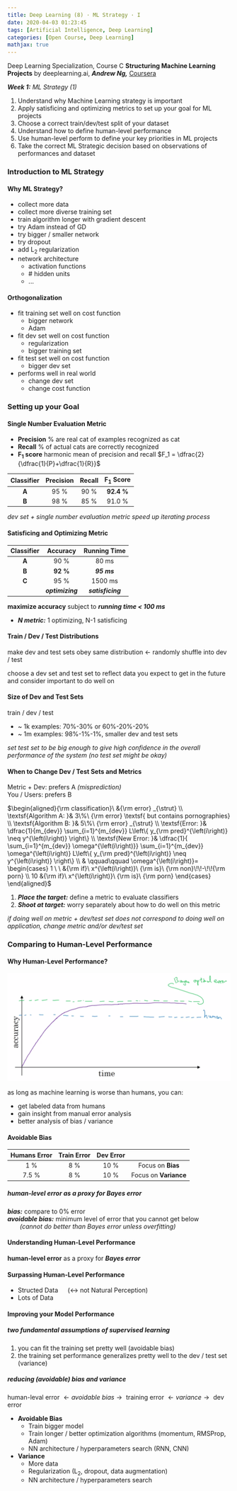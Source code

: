 ```yaml
---
title: Deep Learning (8) · ML Strategy · I
date: 2020-04-03 01:23:45
tags: [Artificial Intelligence, Deep Learning]
categories: [Open Course, Deep Learning]
mathjax: true
---
```


Deep Learning Specialization, Course C
**Structuring Machine Learning Projects** by deeplearning.ai, ***Andrew Ng,*** [Coursera]( https://www.coursera.org/learn/neural-networks-deep-learning/home/info)

***Week 1:*** *ML Strategy (1)*

1. Understand why Machine Learning strategy is important
2. Apply satisficing and optimizing metrics to set up your goal for ML projects
3. Choose a correct train/dev/test split of your dataset
4. Understand how to define human-level performance
5. Use human-level perform to define your key priorities in ML projects
6. Take the correct ML Strategic decision based on observations of performances and dataset

<!-- more -->

### Introduction to ML Strategy

#### Why ML Strategy?

- collect more data
- collect more diverse training set
- train algorithm longer with gradient descent
- try Adam instead of GD
- try bigger / smaller network
- try dropout
- add L<sub>2</sub> regularization
- network architecture
  - activation functions
  - \# hidden units
  - ...

#### Orthogonalization

- fit training set well on cost function
  - bigger network
  - Adam
- fit dev set well on cost function
  - regularization
  - bigger training set
- fit test set well on cost function
  - bigger dev set
- performs well in real world
  - change dev set
  - change cost function

### Setting up your Goal

#### Single Number Evaluation Metric

- **Precision**
  % are real cat of examples recognized as cat
- **Recall**
  % of actual cats are correctly recognized
- **F<sub>1</sub> score**
  harmonic mean of precision and recall
  $F_1 = \dfrac{2}{\dfrac{1}{P}+\dfrac{1}{R}}$

| Classifier | Precision | Recall | F<sub>1</sub> Score |
| :--------: | :-------: | :----: | :-----------------: |
|   **A**    |   95 %    |  90 %  |     **92.4 %**      |
|   **B**    |   98 %    |  85 %  |       91.0 %        |

*dev set + single number evaluation metric speed up iterating process*

#### Satisficing and Optimizing Metric

| Classifier |     Accuracy     |   Running Time    |
| :--------: | :--------------: | :---------------: |
|   **A**    |       90 %       |       80 ms       |
|   **B**    |     **92 %**     |    ***95 ms***    |
|   **C**    |       95 %       |      1500 ms      |
|            | ***optimizing*** | ***satisficing*** |

**maximize accuracy** subject to ***running time < 100 ms***

- ***N metric:*** 1 optimizing, N-1 satisficing

#### Train / Dev / Test Distributions

make dev and test sets obey same distribution ← randomly shuffle into dev / test

choose a dev set and test set to reflect data you expect to get in the future and consider important to do well on

#### Size of Dev and Test Sets

train / dev / test

- ~ 1k examples: 70%-30% or 60%-20%-20%
- ~ 1m examples: 98%-1%-1%, smaller dev and test sets

*set test set to be big enough to give high confidence in the overall performance of the system (no test set might be okay)*

#### When to Change Dev / Test Sets and Metrics

Metric + Dev: prefers A *(misprediction)*  
You / Users: prefers B

$\begin{aligned}{\rm classification}\ &{\rm error}  _{\strut} \\ \textsf{Algorithm A: }& 3\%\ {\rm error} \textsf{ but contains pornographies} \\ \textsf{Algorithm B: }& 5\%\ {\rm error} _{\strut} \\ \textsf{Error: }& \dfrac{1}{m_{dev}} \sum_{i=1}^{m_{dev}} L\left\{ y_{\rm pred}^{\left(i\right)} \neq y^{\left(i\right)} \right\} \\ \textsf{New Error: }& \dfrac{1}{ \sum_{i=1}^{m_{dev}} \omega^{\left(i\right)}} \sum_{i=1}^{m_{dev}} \omega^{\left(i\right)} L\left\{ y_{\rm pred}^{\left(i\right)} \neq y^{\left(i\right)} \right\} \\ & \qquad\qquad \omega^{\left(i\right)}= \begin{cases} 1 \ \ &{\rm if}\ x^{\left(i\right)}\ {\rm is}\ {\rm non}\!\!-\!\!{\rm porn} \\ 10 &{\rm if}\ x^{\left(i\right)}\ {\rm is}\ {\rm porn} \end{cases} \end{aligned}$

1. ***Place the target:*** define a metric to evaluate classifiers
2. ***Shoot at target:*** worry separately about how to do well on this metric

*if doing well on metric + dev/test set does not correspond to doing well on application, change metric and/or dev/test set*

### Comparing to Human-Level Performance

#### Why Human-Level Performance?

![c](Deep-Learning-Andrew-Ng-8/1.png)

as long as machine learning is worse than humans, you can:

- get labeled data from humans
- gain insight from manual error analysis
- better analysis of bias / variance

#### Avoidable Bias

| Humans Error | Train Error | Dev Error |                       |
| :----------: | :---------: | :-------: | :-------------------: |
|     1 %      |     8 %     |   10 %    |   Focus on **Bias**   |
|    7.5 %     |     8 %     |   10 %    | Focus on **Variance** |

##### human-level error as a proxy for Bayes error

***bias:*** compare to 0% error  
***avoidable bias:*** minimum level of error that you cannot get below  
&emsp;&emsp;*(cannot do better than Bayes error unless overfitting)*

#### Understanding Human-Level Performance

**human-level error** as a proxy for ***Bayes error***

#### Surpassing Human-Level Performance

- Structed Data &emsp; (↔ not Natural Perception)
- Lots of Data

#### Improving your Model Performance

##### two fundamental assumptions of supervised learning

1. you can fit the training set pretty well (avoidable bias)
2. the training set performance generalizes pretty well to the dev / test set (variance)

##### reducing (avoidable) bias and variance

$\textsf{human-leval error } \leftarrow avoidable\ bias \rightarrow \textsf{ training error } \leftarrow variance \rightarrow \textsf{ dev error}$

- **Avoidable Bias**
  - Train bigger model
  - Train longer / better optimization algorithms (momentum, RMSProp, Adam)
  - NN architecture / hyperparameters search (RNN, CNN)
- **Variance**
  - More data
  - Regularization (L<sub>2</sub>, dropout, data augmentation)
  - NN architecture / hyperparameters search
